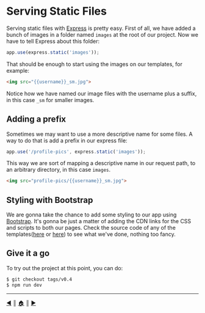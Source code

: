 # Serving Static Files
Serving static files with [Express][1] is pretty easy. First of all, we have added a bunch of images in a folder named `images` at the root of our project. Now we have to tell Express about this folder:

```js
app.use(express.static('images'));
```

That should be enough to start using the images on our templates, for example:
```html
<img src="{{username}}_sm.jpg">
```

Notice how we have named our image files with the username plus a suffix, in this case `_sm` for smaller images.

## Adding a prefix
Sometimes we may want to use a more descriptive name for some files. A way to do that is add a prefix in our express file:

```js
app.use('/profile-pics', express.static('images'));
```
This way we are sort of mapping a descriptive name in our request path, to an arbitrary directory, in this case `images`.

```html
<img src="profile-pics/{{username}}_sm.jpg">
```

## Styling with Bootstrap
We are gonna take the chance to add some styling to our app using [Bootstrap][2]. It's gonna be just a matter of adding the CDN links for the CSS and scripts to both our pages. Check the source code of any of the templates([here][3] or [here][4]) to see what we've done, nothing too fancy.

## Give it a go
To try out the project at this point, you can do:
```bash
$ git checkout tags/v0.4
$ npm run dev
```

---
[:arrow_backward:][back] ║ [:house:][home] ║ [:arrow_forward:][next]

<!-- navigation -->
[home]: ../README.md
[back]: templates.md
[next]: #

<!-- links -->
[1]: http://expressjs.com/en/index.html
[2]: http://getbootstrap.com/
[3]: https://github.com/lifeBalance/express-tour/blob/v0.4/views/index.hbs
[4]: https://github.com/lifeBalance/express-tour/blob/v0.4/views/user.hbs
